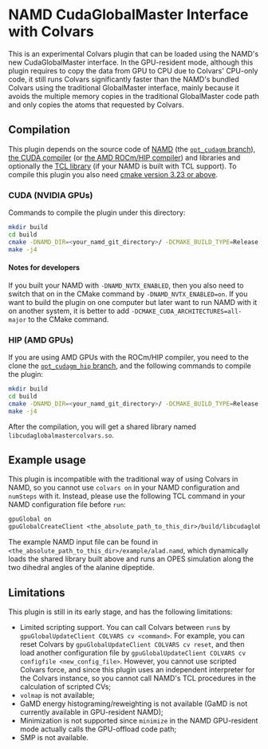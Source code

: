 # NAMD CudaGlobalMaster Interface with Colvars

This is an experimental Colvars plugin that can be loaded using the NAMD's new CudaGlobalMaster interface. In the GPU-resident mode, although this plugin requires to copy the data from GPU to CPU due to Colvars' CPU-only code, it still runs Colvars significantly faster than the NAMD's bundled Colvars using the traditional GlobalMaster interface, mainly because it avoids the multiple memory copies in the traditional GlobalMaster code path and only copies the atoms that requested by Colvars.

## Compilation

This plugin depends on the source code of [NAMD](https://gitlab.com/tcbgUIUC/namd) (the [`opt_cudagm` branch](https://gitlab.com/tcbgUIUC/namd/-/tree/opt_cudagm?ref_type=heads)), [the CUDA compiler](https://developer.nvidia.com/cuda-downloads) (or [the AMD ROCm/HIP compiler](https://rocm.docs.amd.com/projects/install-on-linux/en/latest/install/quick-start.html)) and libraries and optionally the [TCL library](https://www.tcl-lang.org) (if your NAMD is built with TCL support). To compile this plugin you also need [cmake version 3.23 or above](https://cmake.org/download/).

### CUDA (NVIDIA GPUs)

Commands to compile the plugin under this directory:
```sh
mkdir build
cd build
cmake -DNAMD_DIR=<your_namd_git_directory>/ -DCMAKE_BUILD_TYPE=Release -DUSE_CUDA=on -DUSE_HIP=off ../
make -j4
```

#### Notes for developers

If you built your NAMD with `-DNAMD_NVTX_ENABLED`, then you also need to switch that on in the CMake command by `-DNAMD_NVTX_ENABLED=on`. If you want to build the plugin on one computer but later want to run NAMD with it on another system, it is better to add `-DCMAKE_CUDA_ARCHITECTURES=all-major` to the CMake command.

### HIP (AMD GPUs)

If you are using AMD GPUs with the ROCm/HIP compiler, you need to the clone the [`opt_cudagm_hip` branch](https://gitlab.com/tcbgUIUC/namd/-/tree/opt_cudagm_hip), and the following commands to compile the plugin:
```sh
mkdir build
cd build
cmake -DNAMD_DIR=<your_namd_git_directory>/ -DCMAKE_BUILD_TYPE=Release -DUSE_CUDA=off -DUSE_HIP=on -DCMAKE_PREFIX_PATH=<your_rocm_installation_directory> -DCMAKE_CXX_COMPILER:PATH=<your_rocm_installation_directory>/bin/amdclang++ ../
make -j4
```

After the compilation, you will get a shared library named `libcudaglobalmastercolvars.so`.

## Example usage

This plugin is incompatible with the traditional way of using Colvars in NAMD, so you cannot use `colvars on` in your NAMD configuration and `numSteps` with it. Instead, please use the following TCL command in your NAMD configuration file before `run`:
```tcl
gpuGlobal on
gpuGlobalCreateClient <the_absolute_path_to_this_dir>/build/libcudaglobalmastercolvars.so COLVARS <colvars_config_file>
```

The example NAMD input file can be found in `<the_absolute_path_to_this_dir>/example/alad.namd`, which dynamically loads the shared library built above and runs an OPES simulation along the two dihedral angles of the alanine dipeptide.

## Limitations

This plugin is still in its early stage, and has the following limitations:
- Limited scripting support. You can call Colvars between `run`s by `gpuGlobalUpdateClient COLVARS cv <command>`. For example, you can reset Colvars by `gpuGlobalUpdateClient COLVARS cv reset`, and then load another configuration file by `gpuGlobalUpdateClient COLVARS cv configfile <new_config_file>`. However, you cannot use scripted Colvars force, and since this plugin uses an independent interpreter for the Colvars instance, so you cannot call NAMD's TCL procedures in the calculation of scripted CVs;
- `volmap` is not available;
- GaMD energy histograming/reweighting is not available (GaMD is not currently available in GPU-resident NAMD);
- Minimization is not supported since `minimize` in the NAMD GPU-resident mode actually calls the GPU-offload code path;
- SMP is not available.
